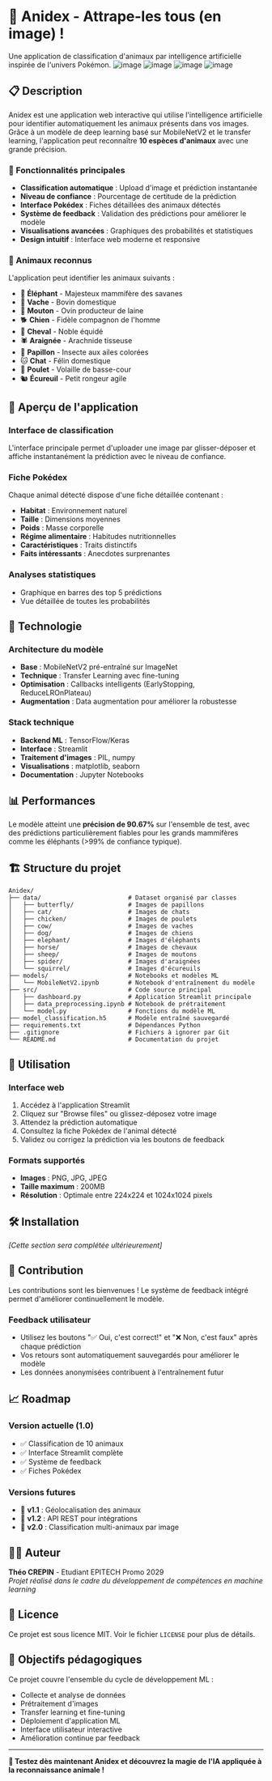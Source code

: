 # 🐾 Anidex - Attrape-les tous (en image) !

Une application de classification d'animaux par intelligence artificielle inspirée de l'univers Pokémon.
![image](https://github.com/user-attachments/assets/72cfac24-f3a0-491b-964f-61e0209b7e85)
![image](https://github.com/user-attachments/assets/c320bade-2778-4a63-acd7-dd9a81c14ba5)
![image](https://github.com/user-attachments/assets/eeeaf660-2502-4eed-941f-f0f7adcb28a7)
![image](https://github.com/user-attachments/assets/7b1ce775-7939-4538-be4f-652875fa0488)

## 📋 Description

Anidex est une application web interactive qui utilise l'intelligence artificielle pour identifier automatiquement les animaux présents dans vos images. Grâce à un modèle de deep learning basé sur MobileNetV2 et le transfer learning, l'application peut reconnaître **10 espèces d'animaux** avec une grande précision.

### 🎯 Fonctionnalités principales

- **Classification automatique** : Upload d'image et prédiction instantanée
- **Niveau de confiance** : Pourcentage de certitude de la prédiction
- **Interface Pokédex** : Fiches détaillées des animaux détectés
- **Système de feedback** : Validation des prédictions pour améliorer le modèle
- **Visualisations avancées** : Graphiques des probabilités et statistiques
- **Design intuitif** : Interface web moderne et responsive

### 🦁 Animaux reconnus

L'application peut identifier les animaux suivants :
- 🐘 **Éléphant** - Majesteux mammifère des savanes
- 🐄 **Vache** - Bovin domestique
- 🐑 **Mouton** - Ovin producteur de laine
- 🐕 **Chien** - Fidèle compagnon de l'homme
- 🐎 **Cheval** - Noble équidé
- 🕷️ **Araignée** - Arachnide tisseuse
- 🦋 **Papillon** - Insecte aux ailes colorées
- 🐱 **Chat** - Félin domestique
- 🐔 **Poulet** - Volaille de basse-cour
- 🐿️ **Écureuil** - Petit rongeur agile

## 🚀 Aperçu de l'application

### Interface de classification
L'interface principale permet d'uploader une image par glisser-déposer et affiche instantanément la prédiction avec le niveau de confiance.

### Fiche Pokédex
Chaque animal détecté dispose d'une fiche détaillée contenant :
- **Habitat** : Environnement naturel
- **Taille** : Dimensions moyennes
- **Poids** : Masse corporelle
- **Régime alimentaire** : Habitudes nutritionnelles
- **Caractéristiques** : Traits distinctifs
- **Faits intéressants** : Anecdotes surprenantes

### Analyses statistiques
- Graphique en barres des top 5 prédictions
- Vue détaillée de toutes les probabilités

## 🧠 Technologie

### Architecture du modèle
- **Base** : MobileNetV2 pré-entraîné sur ImageNet
- **Technique** : Transfer Learning avec fine-tuning
- **Optimisation** : Callbacks intelligents (EarlyStopping, ReduceLROnPlateau)
- **Augmentation** : Data augmentation pour améliorer la robustesse

### Stack technique
- **Backend ML** : TensorFlow/Keras
- **Interface** : Streamlit
- **Traitement d'images** : PIL, numpy
- **Visualisations** : matplotlib, seaborn
- **Documentation** : Jupyter Notebooks

## 📊 Performances

Le modèle atteint une **précision de 90.67%** sur l'ensemble de test, avec des prédictions particulièrement fiables pour les grands mammifères comme les éléphants (>99% de confiance typique).

## 🏗️ Structure du projet

```
Anidex/
├── data/                        # Dataset organisé par classes
│   ├── butterfly/               # Images de papillons
│   ├── cat/                     # Images de chats
│   ├── chicken/                 # Images de poulets
│   ├── cow/                     # Images de vaches
│   ├── dog/                     # Images de chiens
│   ├── elephant/                # Images d'éléphants
│   ├── horse/                   # Images de chevaux
│   ├── sheep/                   # Images de moutons
│   ├── spider/                  # Images d'araignées
│   └── squirrel/                # Images d'écureuils
├── models/                      # Notebooks et modèles ML
│   └── MobileNetV2.ipynb        # Notebook d'entraînement du modèle
├── src/                         # Code source principal
│   ├── dashboard.py             # Application Streamlit principale
│   ├── data_preprocessing.ipynb # Notebook de prétraitement
│   └── model.py                 # Fonctions du modèle ML
├── model_classification.h5      # Modèle entraîné sauvegardé
├── requirements.txt             # Dépendances Python
├── .gitignore                   # Fichiers à ignorer par Git
└── README.md                    # Documentation du projet
```

## 📖 Utilisation

### Interface web

1. Accédez à l'application Streamlit
2. Cliquez sur "Browse files" ou glissez-déposez votre image
3. Attendez la prédiction automatique
4. Consultez la fiche Pokédex de l'animal détecté
5. Validez ou corrigez la prédiction via les boutons de feedback

### Formats supportés
- **Images** : PNG, JPG, JPEG
- **Taille maximum** : 200MB
- **Résolution** : Optimale entre 224x224 et 1024x1024 pixels

## 🛠️ Installation

*[Cette section sera complétée ultérieurement]*

## 🤝 Contribution

Les contributions sont les bienvenues ! Le système de feedback intégré permet d'améliorer continuellement le modèle.

### Feedback utilisateur
- Utilisez les boutons "✅ Oui, c'est correct!" et "❌ Non, c'est faux" après chaque prédiction
- Vos retours sont automatiquement sauvegardés pour améliorer le modèle
- Les données anonymisées contribuent à l'entraînement futur

## 📈 Roadmap

### Version actuelle (1.0)
- ✅ Classification de 10 animaux
- ✅ Interface Streamlit complète
- ✅ Système de feedback
- ✅ Fiches Pokédex

### Versions futures
- 🔄 **v1.1** : Géolocalisation des animaux
- 🔄 **v1.2** : API REST pour intégrations
- 🔄 **v2.0** : Classification multi-animaux par image

## 👨‍💻 Auteur

**Théo CREPIN** - Etudiant EPITECH Promo 2029  
*Projet réalisé dans le cadre du développement de compétences en machine learning*

## 📄 Licence

Ce projet est sous licence MIT. Voir le fichier `LICENSE` pour plus de détails.

## 🎯 Objectifs pédagogiques

Ce projet couvre l'ensemble du cycle de développement ML :
- Collecte et analyse de données
- Prétraitement d'images
- Transfer learning et fine-tuning
- Déploiement d'application ML
- Interface utilisateur interactive
- Amélioration continue par feedback

---

**🌟 Testez dès maintenant Anidex et découvrez la magie de l'IA appliquée à la reconnaissance animale !**
